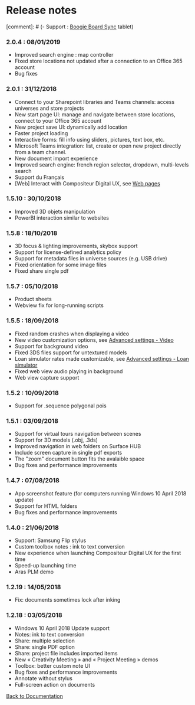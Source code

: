 # Release notes


[comment]: # (-	Support : [Boogie Board Sync](https://myboogieboard.com/products/sync) tablet)
### 2.0.4 : 08/01/2019
- Improved search engine : map controller
- Fixed store locations not updated after a connection to an Office 365 account
- Bug fixes

### 2.0.1 : 31/12/2018
- Connect to your Sharepoint libraries and Teams channels: access universes and store projects
- New start page UI: manage and navigate between store locations, connect to your Office 365 account
- New project save UI: dynamically add location
- Faster project loading
- Interactive forms: fill info using sliders, pictures, text box, etc.
- Microsoft Teams integration: list, create or open new project directly from a team channel.
- New document import experience
- Improved search engine: french region selector, dropdown, multi-levels search
- Support du Français
- [Web] Interact with Compositeur Digital UX, see  [Web pages](../organise_content/supported_content/web_page.html#interactions-with-compositeur-digital-ux)


### 1.5.10 : 30/10/2018
- Improved 3D objets manipulation
- PowerBI interaction similar to websites

### 1.5.8 : 18/10/2018
- 3D focus & lighting improvements, skybox support 
- Support for license-defined analytics policy
- Support for metadata files in universe sources (e.g. USB drive)
- Fixed orientation for some image files
- Fixed share single pdf

### 1.5.7 : 05/10/2018
- Product sheets
- Webview fix for long-running scripts

### 1.5.5 : 18/09/2018
- Fixed random crashes when displaying a video
- New video customization options, see [Advanced settings - Video](../organise_content/advanced_setting.html#video)
- Support for background video
- Fixed 3DS files support for untextured models
- Loan simulator rates made customizable, see [Advanced settings - Loan simulator](../organise_content/advanced_setting.html#loan-simulator)
- Fixed web view audio playing in background
- Web view capture support

### 1.5.2 : 10/09/2018

- Support for .sequence polygonal pois

### 1.5.1 : 03/09/2018

- Support for virtual tours navigation between scenes
- Support for 3D models (.obj, .3ds)
- Improved navigation in web folders on Surface HUB
- Include screen capture in single pdf exports
- The "zoom" document button fits the avalaible space
- Bug fixes and performance improvements

### 1.4.7 : 07/08/2018

- App screenshot feature (for computers running Windows 10 April 2018 update)
- Support for HTML folders
- Bug fixes and performance improvements

### 1.4.0 : 21/06/2018

- Support: Samsung Flip stylus
- Custom toolbox notes : ink to text conversion
-	New experience when launching Compositeur Digital UX for the first time
-	Speed-up launching time
-	Aras PLM demo

### 1.2.19 : 14/05/2018

-	Fix: documents sometimes lock after inking

### 1.2.18 : 03/05/2018

-	Windows 10 April 2018 Update support
-	Notes: ink to text conversion
-	Share: multiple selection
-	Share: single PDF option
-	Share: project file includes imported items
-	New « Creativity Meeting » and « Project Meeting » demos
-	Toolbox: better custom note UI
-	Bug fixes and performance improvements
- Annotate without stylus
- Full-screen action on documents


[Back to Documentation](../index.md)
